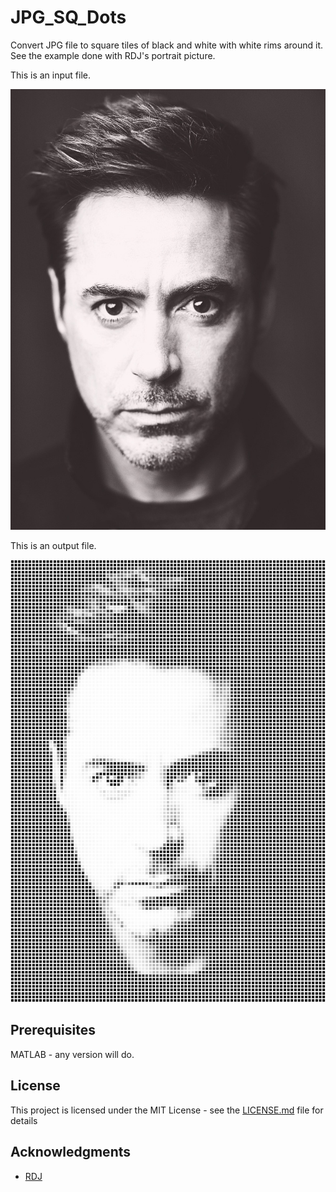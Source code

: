 # JPG_SQ_Dots

Convert JPG file to square tiles of black and white with white rims around it.
See the example done with RDJ's portrait picture.

This is an input file.

![RDJ.jpg](https://github.com/fastcyclist/JPG_SQ_Dots/blob/master/RDJ.jpg)

This is an output file.

![RDJ2.jpg](https://github.com/fastcyclist/JPG_SQ_Dots/blob/master/RDJ2.jpg)


## Prerequisites

MATLAB - any version will do.

## License

This project is licensed under the MIT License - see the [LICENSE.md](LICENSE.md) file for details

## Acknowledgments

* [RDJ](https://en.wikipedia.org/wiki/Robert_Downey_Jr.)
